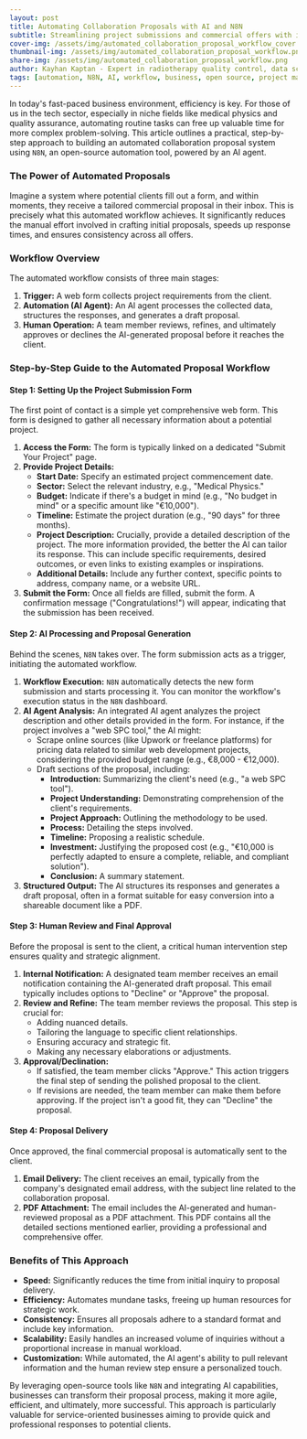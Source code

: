 ```yaml
---
layout: post
title: Automating Collaboration Proposals with AI and N8N
subtitle: Streamlining project submissions and commercial offers with intelligent workflows
cover-img: /assets/img/automated_collaboration_proposal_workflow_cover.png
thumbnail-img: /assets/img/automated_collaboration_proposal_workflow.png
share-img: /assets/img/automated_collaboration_proposal_workflow.png
author: Kayhan Kaptan - Expert in radiotherapy quality control, data science and automation
tags: [automation, N8N, AI, workflow, business, open source, project management, proposals]
---
```


In today's fast-paced business environment, efficiency is key. For those of us in the tech sector, especially in niche fields like medical physics and quality assurance, automating routine tasks can free up valuable time for more complex problem-solving. This article outlines a practical, step-by-step approach to building an automated collaboration proposal system using `N8N`, an open-source automation tool, powered by an AI agent.

### The Power of Automated Proposals

Imagine a system where potential clients fill out a form, and within moments, they receive a tailored commercial proposal in their inbox. This is precisely what this automated workflow achieves. It significantly reduces the manual effort involved in crafting initial proposals, speeds up response times, and ensures consistency across all offers.

### Workflow Overview

The automated workflow consists of three main stages:

1.  **Trigger:** A web form collects project requirements from the client.
2.  **Automation (AI Agent):** An AI agent processes the collected data, structures the responses, and generates a draft proposal.
3.  **Human Operation:** A team member reviews, refines, and ultimately approves or declines the AI-generated proposal before it reaches the client.

### Step-by-Step Guide to the Automated Proposal Workflow

#### Step 1: Setting Up the Project Submission Form

The first point of contact is a simple yet comprehensive web form. This form is designed to gather all necessary information about a potential project.

1.  **Access the Form:** The form is typically linked on a dedicated "Submit Your Project" page.
2.  **Provide Project Details:**
    *   **Start Date:** Specify an estimated project commencement date.
    *   **Sector:** Select the relevant industry, e.g., "Medical Physics."
    *   **Budget:** Indicate if there's a budget in mind (e.g., "No budget in mind" or a specific amount like "€10,000").
    *   **Timeline:** Estimate the project duration (e.g., "90 days" for three months).
    *   **Project Description:** Crucially, provide a detailed description of the project. The more information provided, the better the AI can tailor its response. This can include specific requirements, desired outcomes, or even links to existing examples or inspirations.
    *   **Additional Details:** Include any further context, specific points to address, company name, or a website URL.
3.  **Submit the Form:** Once all fields are filled, submit the form. A confirmation message ("Congratulations!") will appear, indicating that the submission has been received.

#### Step 2: AI Processing and Proposal Generation

Behind the scenes, `N8N` takes over. The form submission acts as a trigger, initiating the automated workflow.

1.  **Workflow Execution:** `N8N` automatically detects the new form submission and starts processing it. You can monitor the workflow's execution status in the `N8N` dashboard.
2.  **AI Agent Analysis:** An integrated AI agent analyzes the project description and other details provided in the form. For instance, if the project involves a "web SPC tool," the AI might:
    *   Scrape online sources (like Upwork or freelance platforms) for pricing data related to similar web development projects, considering the provided budget range (e.g., €8,000 - €12,000).
    *   Draft sections of the proposal, including:
        *   **Introduction:** Summarizing the client's need (e.g., "a web SPC tool").
        *   **Project Understanding:** Demonstrating comprehension of the client's requirements.
        *   **Project Approach:** Outlining the methodology to be used.
        *   **Process:** Detailing the steps involved.
        *   **Timeline:** Proposing a realistic schedule.
        *   **Investment:** Justifying the proposed cost (e.g., "€10,000 is perfectly adapted to ensure a complete, reliable, and compliant solution").
        *   **Conclusion:** A summary statement.
3.  **Structured Output:** The AI structures its responses and generates a draft proposal, often in a format suitable for easy conversion into a shareable document like a PDF.

#### Step 3: Human Review and Final Approval

Before the proposal is sent to the client, a critical human intervention step ensures quality and strategic alignment.

1.  **Internal Notification:** A designated team member receives an email notification containing the AI-generated draft proposal. This email typically includes options to "Decline" or "Approve" the proposal.
2.  **Review and Refine:** The team member reviews the proposal. This step is crucial for:
    *   Adding nuanced details.
    *   Tailoring the language to specific client relationships.
    *   Ensuring accuracy and strategic fit.
    *   Making any necessary elaborations or adjustments.
3.  **Approval/Declination:**
    *   If satisfied, the team member clicks "Approve." This action triggers the final step of sending the polished proposal to the client.
    *   If revisions are needed, the team member can make them before approving. If the project isn't a good fit, they can "Decline" the proposal.

#### Step 4: Proposal Delivery

Once approved, the final commercial proposal is automatically sent to the client.

1.  **Email Delivery:** The client receives an email, typically from the company's designated email address, with the subject line related to the collaboration proposal.
2.  **PDF Attachment:** The email includes the AI-generated and human-reviewed proposal as a PDF attachment. This PDF contains all the detailed sections mentioned earlier, providing a professional and comprehensive offer.

### Benefits of This Approach

*   **Speed:** Significantly reduces the time from initial inquiry to proposal delivery.
*   **Efficiency:** Automates mundane tasks, freeing up human resources for strategic work.
*   **Consistency:** Ensures all proposals adhere to a standard format and include key information.
*   **Scalability:** Easily handles an increased volume of inquiries without a proportional increase in manual workload.
*   **Customization:** While automated, the AI agent's ability to pull relevant information and the human review step ensure a personalized touch.

By leveraging open-source tools like `N8N` and integrating AI capabilities, businesses can transform their proposal process, making it more agile, efficient, and ultimately, more successful. This approach is particularly valuable for service-oriented businesses aiming to provide quick and professional responses to potential clients.